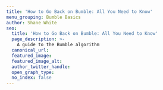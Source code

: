 ```yaml
---
title: 'How to Go Back on Bumble: All You Need to Know'
menu_grouping: Bumble Basics
author: Shane White
seo:
  title: 'How to Go Back on Bumble: All You Need to Know'
  page_description: >-
    A guide to the Bumble algorithm
  canonical_url:
  featured_image:
  featured_image_alt:
  author_twitter_handle:
  open_graph_type:
  no_index: false
---
```

